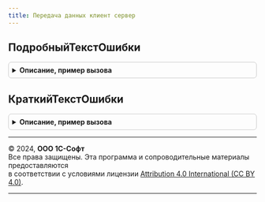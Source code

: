 ```yaml
---
title: Передача данных клиент сервер
---
```



## ПодробныйТекстОшибки
<details style="margin: 1em 0; padding: 0.5em; border: 1px solid #ccc; border-radius: 6px;">

<summary style="font-weight: bold; cursor: pointer;">Описание, пример вызова</summary>

```bsl

// Подробное представление ошибки
// Используется для обработки предупреждений об устаревшем методе в конфигурациях с режимом совместимости до 8.3.17.
//
// Параметры:
// 	ИнформацияОбОшибке - ИнформацияОбОшибке
// Возвращаемое значение:
// 	Строка
Функция ПодробныйТекстОшибки(ИнформацияОбОшибке) Экспорт
```

Пример вызова
```bsl
Результат = ПередачаДанныхКлиентСервер.ПодробныйТекстОшибки(ИнформацияОбОшибке) 
```
</details>

## КраткийТекстОшибки
<details style="margin: 1em 0; padding: 0.5em; border: 1px solid #ccc; border-radius: 6px;">

<summary style="font-weight: bold; cursor: pointer;">Описание, пример вызова</summary>

```bsl

// Краткое представление ошибки
// Используется для обработки предупреждений об устаревшем методе в конфигурациях с режимом совместимости до 8.3.17.
//
// Параметры:
// 	ИнформацияОбОшибке - ИнформацияОбОшибке
// Возвращаемое значение:
// 	Строка
Функция КраткийТекстОшибки(ИнформацияОбОшибке) Экспорт
```

Пример вызова
```bsl
Результат = ПередачаДанныхКлиентСервер.КраткийТекстОшибки(ИнформацияОбОшибке) 
```
</details>

---

© 2024, **ООО 1С-Софт**  
Все права защищены. Эта программа и сопроводительные материалы предоставляются  
в соответствии с условиями лицензии [Attribution 4.0 International (CC BY 4.0)](https://creativecommons.org/licenses/by/4.0/legalcode).

---
